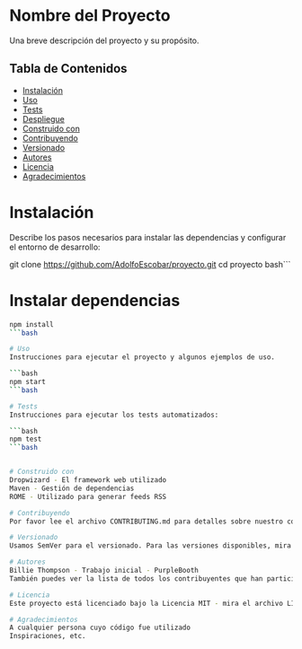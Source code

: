 # Nombre del Proyecto

Una breve descripción del proyecto y su propósito.

## Tabla de Contenidos

- [Instalación](#instalación)
- [Uso](#uso)
- [Tests](#tests)
- [Despliegue](#despliegue)
- [Construido con](#construido-con)
- [Contribuyendo](#contribuyendo)
- [Versionado](#versionado)
- [Autores](#autores)
- [Licencia](#licencia)
- [Agradecimientos](#agradecimientos)

# Instalación

Describe los pasos necesarios para instalar las dependencias y configurar el entorno de desarrollo:


git clone https://github.com/AdolfoEscobar/proyecto.git
cd proyecto
bash```

# Instalar dependencias
```bash
npm install
```bash

# Uso
Instrucciones para ejecutar el proyecto y algunos ejemplos de uso.

```bash
npm start
```bash

# Tests
Instrucciones para ejecutar los tests automatizados:

```bash
npm test
```bash


# Construido con
Dropwizard - El framework web utilizado
Maven - Gestión de dependencias
ROME - Utilizado para generar feeds RSS

# Contribuyendo
Por favor lee el archivo CONTRIBUTING.md para detalles sobre nuestro código de conducta y el proceso para enviarnos pull requests.

# Versionado
Usamos SemVer para el versionado. Para las versiones disponibles, mira los tags en este repositorio.

# Autores
Billie Thompson - Trabajo inicial - PurpleBooth
También puedes ver la lista de todos los contribuyentes que han participado en este proyecto.

# Licencia
Este proyecto está licenciado bajo la Licencia MIT - mira el archivo LICENSE.md para más detalles.

# Agradecimientos
A cualquier persona cuyo código fue utilizado
Inspiraciones, etc.

